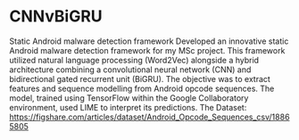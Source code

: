 # CNNvBiGRU
Static Android malware detection framework 
Developed an innovative static Android malware detection framework for my MSc project. This framework utilized natural language processing (Word2Vec) alongside a hybrid architecture combining a convolutional neural network (CNN) and bidirectional gated recurrent unit (BiGRU). The objective was to extract features and sequence modelling from Android opcode sequences. The model, trained using TensorFlow within the Google Collaboratory environment, used LIME to interpret its predictions.
The Dataset:
https://figshare.com/articles/dataset/Android_Opcode_Sequences_csv/18865805
